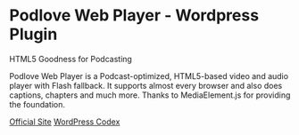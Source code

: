 # Podlove Web Player - Wordpress Plugin

HTML5 Goodness for Podcasting

Podlove Web Player is a Podcast-optimized, HTML5-based video and audio player with Flash fallback. It supports almost every browser and also does captions, chapters and much more. Thanks to MediaElement.js for providing the foundation.

[Official Site](http://podlove.org/podlove-web-player/)
[WordPress Codex](http://wordpress.org/extend/plugins/podlove-web-player/)
